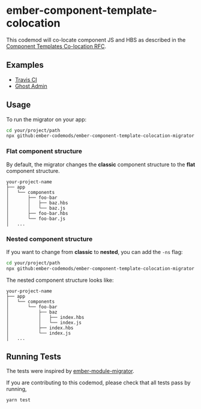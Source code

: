 # ember-component-template-colocation

This codemod will co-locate component JS and HBS as described in the [Component Templates Co-location RFC](https://emberjs.github.io/rfcs/0481-component-templates-co-location.html).

## Examples

 * [Travis CI](https://github.com/GavinJoyce/travis-web/pull/1)
 * [Ghost Admin](https://github.com/GavinJoyce/Ghost-Admin/pull/1)

## Usage

To run the migrator on your app:

```sh
cd your/project/path
npx github:ember-codemods/ember-component-template-colocation-migrator
```

### Flat component structure

By default, the migrator changes the **classic** component structure to the **flat** component structure.

```
your-project-name
├── app
│   └── components
│       ├── foo-bar
│       │   ├── baz.hbs
│       │   └── baz.js
│       ├── foo-bar.hbs
│       └── foo-bar.js
│   ...
```

### Nested component structure

If you want to change from **classic** to **nested**, you can add the `-ns` flag:

```sh
cd your/project/path
npx github:ember-codemods/ember-component-template-colocation-migrator -ns
```

The nested component structure looks like:

```
your-project-name
├── app
│   └── components
│       └── foo-bar
│           ├── baz
│           │   ├── index.hbs
│           │   └── index.js
│           ├── index.hbs
│           └── index.js
│   ...
```


## Running Tests

The tests were inspired by [ember-module-migrator](https://github.com/ember-codemods/ember-module-migrator/blob/master/test/engines/classic-test.js).

If you are contributing to this codemod, please check that all tests pass by running,

```sh
yarn test
```